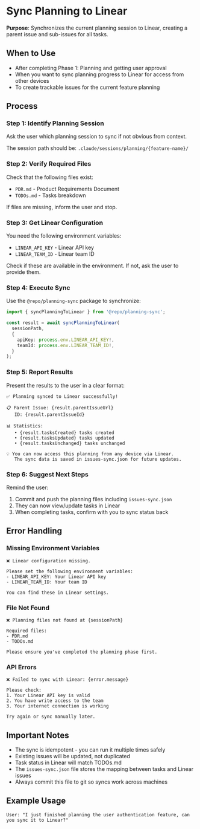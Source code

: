 # Sync Planning to Linear

**Purpose**: Synchronizes the current planning session to Linear, creating a parent issue and sub-issues for all tasks.

## When to Use

- After completing Phase 1: Planning and getting user approval
- When you want to sync planning progress to Linear for access from other devices
- To create trackable issues for the current feature planning

## Process

### Step 1: Identify Planning Session

Ask the user which planning session to sync if not obvious from context.

The session path should be: `.claude/sessions/planning/{feature-name}/`

### Step 2: Verify Required Files

Check that the following files exist:

- `PDR.md` - Product Requirements Document
- `TODOs.md` - Tasks breakdown

If files are missing, inform the user and stop.

### Step 3: Get Linear Configuration

You need the following environment variables:

- `LINEAR_API_KEY` - Linear API key
- `LINEAR_TEAM_ID` - Linear team ID

Check if these are available in the environment. If not, ask the user to provide them.

### Step 4: Execute Sync

Use the `@repo/planning-sync` package to synchronize:

```typescript
import { syncPlanningToLinear } from '@repo/planning-sync';

const result = await syncPlanningToLinear(
  sessionPath,
  {
    apiKey: process.env.LINEAR_API_KEY!,
    teamId: process.env.LINEAR_TEAM_ID!,
  }
);
```

### Step 5: Report Results

Present the results to the user in a clear format:

```
✅ Planning synced to Linear successfully!

📋 Parent Issue: {result.parentIssueUrl}
   ID: {result.parentIssueId}

📊 Statistics:
   • {result.tasksCreated} tasks created
   • {result.tasksUpdated} tasks updated
   • {result.tasksUnchanged} tasks unchanged

💡 You can now access this planning from any device via Linear.
   The sync data is saved in issues-sync.json for future updates.
```

### Step 6: Suggest Next Steps

Remind the user:

1. Commit and push the planning files including `issues-sync.json`
2. They can now view/update tasks in Linear
3. When completing tasks, confirm with you to sync status back

## Error Handling

### Missing Environment Variables

```
❌ Linear configuration missing.

Please set the following environment variables:
- LINEAR_API_KEY: Your Linear API key
- LINEAR_TEAM_ID: Your team ID

You can find these in Linear settings.
```

### File Not Found

```
❌ Planning files not found at {sessionPath}

Required files:
- PDR.md
- TODOs.md

Please ensure you've completed the planning phase first.
```

### API Errors

```
❌ Failed to sync with Linear: {error.message}

Please check:
1. Your Linear API key is valid
2. You have write access to the team
3. Your internet connection is working

Try again or sync manually later.
```

## Important Notes

- The sync is idempotent - you can run it multiple times safely
- Existing issues will be updated, not duplicated
- Task status in Linear will match TODOs.md
- The `issues-sync.json` file stores the mapping between tasks and Linear issues
- Always commit this file to git so syncs work across machines

## Example Usage

```
User: "I just finished planning the user authentication feature, can you sync it to Linear?"
